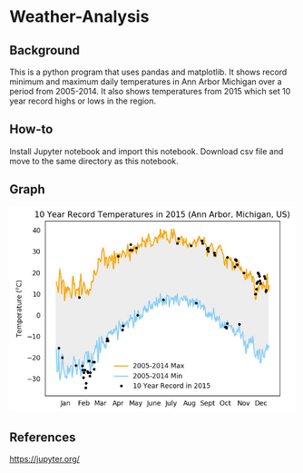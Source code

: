 # Weather-Analysis

## Background
This is a python program that uses pandas and matplotlib. It shows record minimum and maximum daily temperatures in Ann Arbor Michigan over a period from 2005-2014. It also shows temperatures from 2015 which set 10 year record highs or lows in the region.

## How-to
Install Jupyter notebook and import this notebook. Download csv file and move to the same directory as this notebook.

## Graph
<img src="10 year record temperatures in 2015.jpg" alt="Alt text" title="10 Year Record Temperatures in 2015 (Ann Arbor, Michigan)">

## References
https://jupyter.org/
